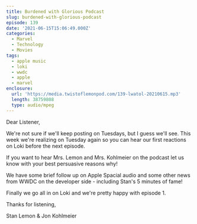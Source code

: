 ```yaml
---
title: Burdened with Glorious Podcast
slug: burdened-with-glorious-podcast
episode: 139
date: '2021-06-15T15:06:49.000Z'
categories:
  - Marvel
  - Technology
  - Movies
tags:
  - apple music
  - loki
  - wwdc
  - apple
  - marvel
enclosure:
  url: 'https://media.twistoflemonpod.com/139-lwatol-20210615.mp3'
  length: 38759808
  type: audio/mpeg
---
```


Dear Listener,

We're not sure if we'll keep posting on Tuesdays, but I guess we'll see. This week we're realizing on Tuesday again so you can hear our first reactions on Loki before the next episode.

If you want to hear Mrs. Lemon and Mrs. Kohlmeier on the podcast let us know with your best persuasive reasons why!

We have some brief follow up on Apple Spacial audio and some other news from WWDC on the developer side - including Stan's 5 minutes of fame!

Finally we go all in on Loki and we're pretty happy with episode 1.

Thanks for listening,

Stan Lemon & Jon Kohlmeier
